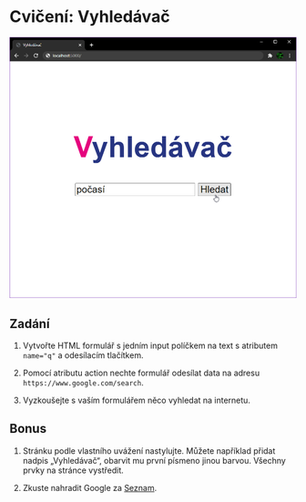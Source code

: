 # Cvičení: Vyhledávač

![Ukázka](screen.png)

## Zadání

1. Vytvořte HTML formulář s jedním input políčkem na text s atributem `name="q"` a odesílacím tlačítkem.

1. Pomocí atributu action nechte formulář odesílat data na adresu `https://www.google.com/search`.

1. Vyzkoušejte s vaším formulářem něco vyhledat na internetu.

## Bonus

1. Stránku podle vlastního uvážení nastylujte. Můžete například přidat nadpis „Vyhledávač“, obarvit mu první písmeno jinou barvou. Všechny prvky na stránce vystředit.

1. Zkuste nahradit Google za [Seznam](https://www.seznam.cz/).
